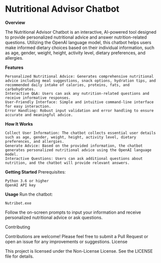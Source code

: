 # Nutritional Advisor Chatbot
<strong>Overview</strong>

The Nutritional Advisor Chatbot is an interactive, AI-powered tool designed to provide personalized nutritional advice and answer nutrition-related questions. Utilizing the OpenAI language model, this chatbot helps users make informed dietary choices based on their individual information, such as age, gender, weight, height, activity level, dietary preferences, and allergies.

<strong>Features</strong>

    Personalized Nutritional Advice: Generates comprehensive nutritional advice including meal suggestions, snack options, hydration tips, and recommended daily intake of calories, proteins, fats, and carbohydrates.
    Interactive Q&A: Users can ask any nutrition-related questions and receive informative responses.
    User-Friendly Interface: Simple and intuitive command-line interface for easy interaction.
    Error Handling: Robust input validation and error handling to ensure accurate and meaningful advice.

<strong>How It Works</strong>

    Collect User Information: The chatbot collects essential user details such as age, gender, weight, height, activity level, dietary preferences, and allergies.
    Generate Advice: Based on the provided information, the chatbot generates personalized nutritional advice using the OpenAI language model.
    Interactive Questions: Users can ask additional questions about nutrition, and the chatbot will provide relevant answers.

<strong>Getting Started</strong>
Prerequisites:

    Python 3.6 or higher
    OpenAI API key

<strong>Usage</strong>
Run the chatbot:

    Nutribot.exe

Follow the on-screen prompts to input your information and receive personalized nutritional advice or ask questions.

Contributing

Contributions are welcome! Please feel free to submit a Pull Request or open an issue for any improvements or suggestions.
License

This project is licensed under the Non-License License. See the LICENSE file for details.
